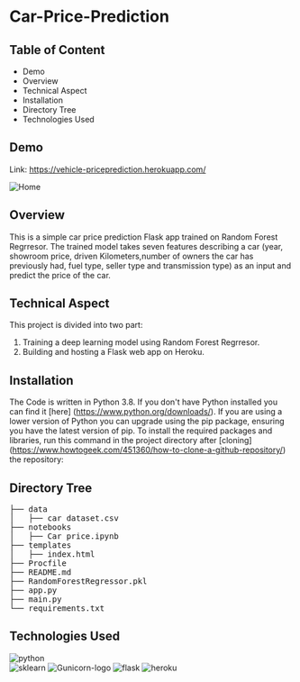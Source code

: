 # Car-Price-Prediction

## Table of Content

* Demo
* Overview
* Technical Aspect
* Installation
* Directory Tree
* Technologies Used

## Demo
Link: <https://vehicle-priceprediction.herokuapp.com/>

![Home](https://user-images.githubusercontent.com/84587490/119268842-ccb1e100-bc05-11eb-8a17-339ed7839b06.JPG)

## Overview

This is a simple car price prediction Flask app trained on Random Forest Regrresor. The trained model  takes seven features describing a car (year, showroom price, driven Kilometers,number of owners the car has previously had, fuel type, seller type and transmission type) as an input and predict the price of the car.

## Technical Aspect
This project is divided into two part:

   1. Training a deep learning model using Random Forest Regrresor.
   2. Building and hosting a Flask web app on Heroku.

## Installation

The Code is written in Python 3.8. If you don't have Python installed you can find it [here] (https://www.python.org/downloads/). If you are using a lower version of Python you can upgrade using the pip package, ensuring you have the latest version of pip. To install the required packages and libraries, run this command in the project directory after [cloning] (https://www.howtogeek.com/451360/how-to-clone-a-github-repository/) the repository:

## Directory Tree
<pre>
├── data 
│   ├── car dataset.csv 
├── notebooks
│   ├── Car price.ipynb
├── templates
│   ├── index.html
├── Procfile 
├── README.md 
├── RandomForestRegressor.pkl
├── app.py
├── main.py
└── requirements.txt
</pre>
## Technologies Used
![python](https://camo.githubusercontent.com/3cdf9577401a2c7dceac655bbd37fb2f3ee273a457bf1f2169c602fb80ca56f8/68747470733a2f2f666f7274686562616467652e636f6d2f696d616765732f6261646765732f6d6164652d776974682d707974686f6e2e737667)  
![sklearn](https://scikit-learn.org/stable/_static/scikit-learn-logo-small.png) ![Gunicorn-logo](https://gunicorn.org/images/logo.jpg)
![flask](https://user-images.githubusercontent.com/84587490/119322349-9cfaeb80-bc8e-11eb-8b87-c8f7b27e3b2f.png) ![heroku](https://user-images.githubusercontent.com/84587490/119322376-a08e7280-bc8e-11eb-8429-ff308e181cdb.png)




